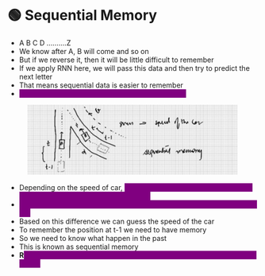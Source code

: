 # 🟢 Sequential Memory

* A B C D ……….Z
* We know after A, B will come and so on
* But if we reverse it, then it will be little difficult to remember
* If we apply RNN here, we will pass this data and then try to predict the next letter
* That means sequential data is easier to remember
* <mark style="color:purple;background-color:purple;">**RNNs are abstract concept of sequential memory**</mark>

<figure><img src=".gitbook/assets/image (5) (1).png" alt=""><figcaption></figcaption></figure>

* Depending on the speed of car, <mark style="color:purple;background-color:purple;">**we need to decide whether we should decrease the speed or change the lane**</mark>
* <mark style="color:purple;background-color:purple;">**For this we need to understand where the car was at t-1 and where it is at t**</mark>
* Based on this difference we can guess the speed of the car
* To remember the position at t-1 we need to have memory
* So we need to know what happen in the past
* This is known as sequential memory
* **R**<mark style="color:purple;background-color:purple;">**NN remember what happen in the past and then makes prediction for future**</mark>
